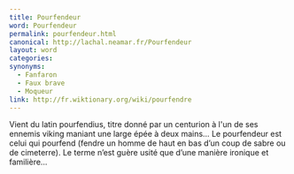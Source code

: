```yaml
---
title: Pourfendeur
word: Pourfendeur
permalink: pourfendeur.html
canonical: http://lachal.neamar.fr/Pourfendeur
layout: word
categories:
synonyms:
  - Fanfaron
  - Faux brave
  - Moqueur
link: http://fr.wiktionary.org/wiki/pourfendre
---
```


Vient du latin pourfendius, titre donné par un centurion à l'un de ses ennemis viking maniant une large épée à deux mains…
Le pourfendeur est celui qui pourfend (fendre un homme de haut en bas d’un coup de sabre ou de cimeterre). Le terme n’est guère usité que d’une manière ironique et familière…

